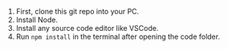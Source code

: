 1. First, clone this git repo into your PC.
2. Install Node.
3. Install any source code editor like VSCode.
4. Run `npm install` in the terminal after opening the code folder.

